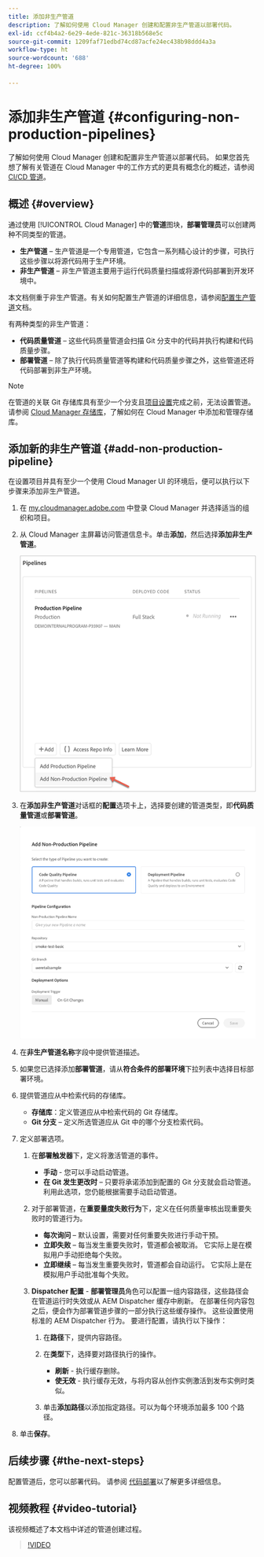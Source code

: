 ```yaml
---
title: 添加非生产管道
description: 了解如何使用 Cloud Manager 创建和配置非生产管道以部署代码。
exl-id: ccf4b4a2-6e29-4ede-821c-36318b568e5c
source-git-commit: 1209faf71edbd74cd87acfe24ec438b98ddd4a3a
workflow-type: ht
source-wordcount: '688'
ht-degree: 100%

---
```


# 添加非生产管道 {#configuring-non-production-pipelines}

了解如何使用 Cloud Manager 创建和配置非生产管道以部署代码。 如果您首先想了解有关管道在 Cloud Manager 中的工作方式的更具有概念化的概述，请参阅 [CI/CD 管道](/help/overview/ci-cd-pipelines.md)。

## 概述 {#overview}

通过使用 [!UICONTROL Cloud Manager] 中的&#x200B;**管道**&#x200B;图块，**部署管理员**&#x200B;可以创建两种不同类型的管道。

* **生产管道** – 生产管道是一个专用管道，它包含一系列精心设计的步骤，可执行这些步骤以将源代码用于生产环境。
* **非生产管道** – 非生产管道主要用于运行代码质量扫描或将源代码部署到开发环境中。

本文档侧重于非生产管道。有关如何配置生产管道的详细信息，请参阅[配置生产管道](/help/using/production-pipelines.md)文档。

有两种类型的非生产管道：

* **代码质量管道** – 这些代码质量管道会扫描 Git 分支中的代码并执行构建和代码质量步骤。
* **部署管道** – 除了执行代码质量管道等构建和代码质量步骤之外，这些管道还将代码部署到非生产环境。

>[!NOTE]
>
>在管道的关联 Git 存储库具有至少一个分支且[项目设置](/help/getting-started/program-setup.md)完成之前，无法设置管道。请参阅 [Cloud Manager 存储库](/help/managing-code/managing-repositories.md)，了解如何在 Cloud Manager 中添加和管理存储库。

## 添加新的非生产管道 {#add-non-production-pipeline}

在设置项目并具有至少一个使用 Cloud Manager UI 的环境后，便可以执行以下步骤来添加非生产管道。

1. 在 [my.cloudmanager.adobe.com](https://my.cloudmanager.adobe.com) 中登录 Cloud Manager 并选择适当的组织和项目。

1. 从 Cloud Manager 主屏幕访问管道信息卡。单击&#x200B;**添加**，然后选择&#x200B;**添加非生产管道**。

   ![添加非生产管道](/help/assets/configure-pipelines/nonprod-pipeline-add1.png)

1. 在&#x200B;**添加非生产管道**&#x200B;对话框的&#x200B;**配置**&#x200B;选项卡上，选择要创建的管道类型，即&#x200B;**代码质量管道**&#x200B;或&#x200B;**部署管道**。

   ![选择管道类型](/help/assets/configure-pipelines/add-non-production-pipeline.png)

1. 在&#x200B;**非生产管道名称**&#x200B;字段中提供管道描述。

1. 如果您已选择添加&#x200B;**部署管道**，请从&#x200B;**符合条件的部署环境**&#x200B;下拉列表中选择目标部署环境。

1. 提供管道应从中检索代码的存储库。

   * **存储库**：定义管道应从中检索代码的 Git 存储库。
   * **Git 分支** – 定义所选管道应从 Git 中的哪个分支检索代码。

1. 定义部署选项。

   1. 在&#x200B;**部署触发器**&#x200B;下，定义将激活管道的事件。

      * **手动** - 您可以手动启动管道。
      * **在 Git 发生更改时** – 只要将承诺添加到配置的 Git 分支就会启动管道。 利用此选项，您仍能根据需要手动启动管道。

   1. 对于部署管道，在&#x200B;**重要量度失败行为**&#x200B;下，定义在任何质量审核出现重要失败时的管道行为。

      * **每次询问** – 默认设置，需要对任何重要失败进行手动干预。
      * **立即失败** – 每当发生重要失败时，管道都会被取消。 它实际上是在模拟用户手动拒绝每个失败。
      * **立即继续** – 每当发生重要失败时，管道都会自动运行。 它实际上是在模拟用户手动批准每个失败。

   1. **Dispatcher 配置** - **部署管理员**&#x200B;角色可以配置一组内容路径，这些路径会在管道运行时失效或从 AEM Dispatcher 缓存中刷新。 在部署任何内容包之后，便会作为部署管道步骤的一部分执行这些缓存操作。 这些设置使用标准的 AEM Dispatcher 行为。 要进行配置，请执行以下操作：

      1. 在&#x200B;**路径**&#x200B;下，提供内容路径。
      1. 在&#x200B;**类型**&#x200B;下，选择要对路径执行的操作。

         * **刷新** - 执行缓存删除。
         * **使无效** - 执行缓存无效，与将内容从创作实例激活到发布实例时类似。

      1. 单击&#x200B;**添加路径**&#x200B;以添加指定路径。可以为每个环境添加最多 100 个路径。

1. 单击&#x200B;**保存**。

## 后续步骤 {#the-next-steps}

配置管道后，您可以部署代码。 请参阅 [代码部署](/help/using/code-deployment.md)以了解更多详细信息。

## 视频教程 {#video-tutorial}

该视频概述了本文档中详述的管道创建过程。

>[!VIDEO](https://video.tv.adobe.com/v/327618?captions=chi_hans)
